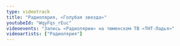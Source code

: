 ```yaml
---
type: videotrack
title: "Радиолярия, «Голубая звезда»"
youtubeId: "WqyFqs_rEuc"
videoevents: "Запись «Радиолярии» на тюменском ТВ «ТНТ-Ладья»"
videoartists: ["Радиолярия"]
---
```


